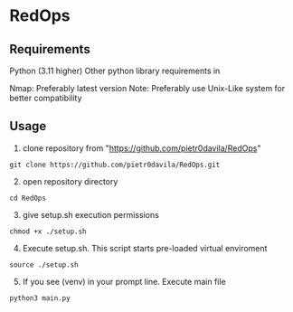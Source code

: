 # RedOps

## Requirements
Python (3.11 higher)
Other python library requirements in [](./requirements.txt)

Nmap: Preferably latest version
Note: Preferably use Unix-Like system for better compatibility

## Usage

1. clone repository from "https://github.com/pietr0davila/RedOps"

`git clone https://github.com/pietr0davila/RedOps.git`

2. open repository directory

`cd RedOps`

3. give setup.sh execution permissions

`chmod +x ./setup.sh`

4. Execute setup.sh. This script starts pre-loaded virtual enviroment

`source ./setup.sh`

5. If you see (venv) in your prompt line. Execute main file

`python3 main.py`

